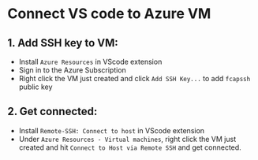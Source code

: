 # Connect VS code to Azure VM
## 1. Add SSH key to VM:
- Install `Azure Resources` in VScode extension
- Sign in to the Azure Subscription
- Right click the VM just created and click `Add SSH Key...` to add `fcapssh` public key

## 2. Get connected:
- Install `Remote-SSH: Connect to host` in VScode extension
- Under `Azure Resources - Virtual machines`, right click the VM just created and hit `Connect to Host via Remote SSH` and get connected.